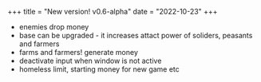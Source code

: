 +++
title = "New version! v0.6-alpha"
date = "2022-10-23"
+++

- enemies drop money
- base can be upgraded - it increases attact power of soliders, peasants and farmers
- farms and farmers! generate money
- deactivate input when window is not active
- homeless limit, starting money for new game etc
